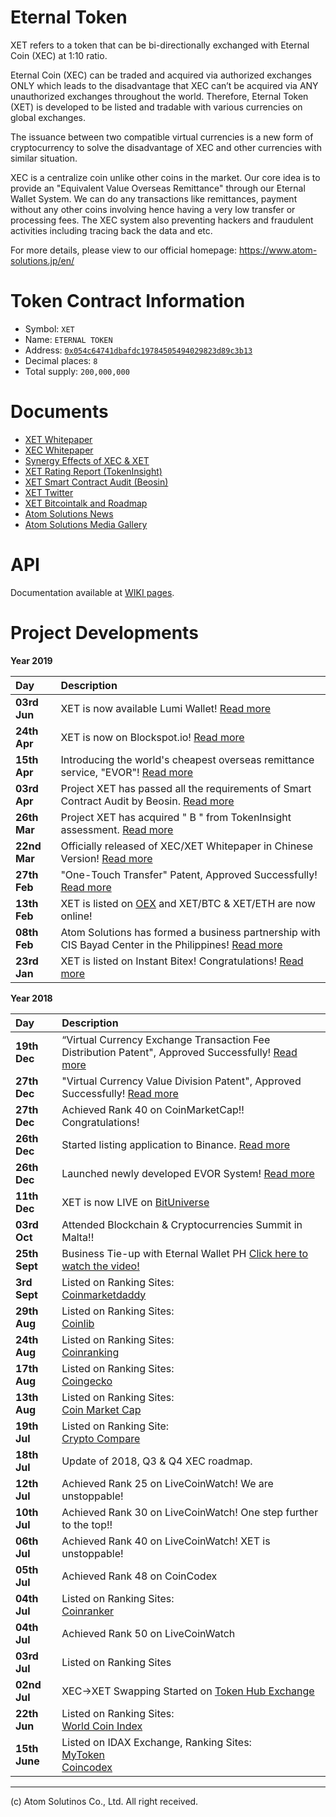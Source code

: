 # Eternal Token

XET refers to a token that can be bi-directionally exchanged with Eternal Coin (XEC) at 1:10 ratio.

Eternal Coin (XEC) can be traded and acquired via authorized exchanges ONLY which leads to the disadvantage that XEC can’t be acquired via ANY unauthorized exchanges throughout the world.
Therefore, Eternal Token (XET) is developed to be listed and tradable with various currencies on global exchanges.

The issuance between two compatible virtual currencies is a new form of cryptocurrency to solve the disadvantage of XEC and other currencies with similar situation.

XEC is a centralize coin unlike other coins in the market. Our core idea is to provide an "Equivalent Value Overseas Remittance" through our Eternal Wallet System. We can do any transactions like remittances, payment without any other coins involving hence having a very low transfer or processing fees. The XEC system also preventing hackers and fraudulent activities including tracing back the data and etc.

For more details, please view to our official homepage: https://www.atom-solutions.jp/en/

# Token Contract Information
- Symbol: `XET`  
- Name: `ETERNAL TOKEN`  
- Address: [`0x054c64741dbafdc19784505494029823d89c3b13`](https://etherscan.io/address/0x054c64741dbafdc19784505494029823d89c3b13)  
- Decimal places: `8`  
- Total supply: `200,000,000`  

# Documents
- [XET Whitepaper](https://www.atom-solutions.jp/whitepaper/XET_whitepaperver.2.0en.pdf)  
- [XEC Whitepaper](https://www.atom-solutions.jp/whitepaper/XEC_whitepaperver.2.0en.pdf)  
- [Synergy Effects of XEC & XET](https://www.atom-solutions.jp/pdf/synergy_en.pdf)  
- [XET Rating Report (TokenInsight)](https://tokeninsight.com/api/upload/levelPdf/e350a3637ec7a980ddcf740c39e465be.pdf) 
- [XET Smart Contract Audit (Beosin)](https://www.atom-solutions.jp/pdf/Smart_contract_security_audit_report-XET.pdf) 
- [XET Twitter](https://twitter.com/AdminXET)
- [XET Bitcointalk and Roadmap](https://bitcointalk.org/index.php?topic=4458425.0)
- [Atom Solutions News](https://www.atom-solutions.jp/en/news/newslist.php)  
- [Atom Solutions Media Gallery](https://www.atom-solutions.jp/en/media/)

# API

Documentation available at [WIKI pages](https://github.com/atom-solutions/EternalToken/wiki/EternalToken-API).

# Project Developments

**Year 2019**  

|Day|Description|
|:---|:---|
|**03rd Jun**|XET is now available Lumi Wallet! [Read more](https://lumiwallet.com/)| 
|**24th Apr**|XET is now on Blockspot.io! [Read more](https://blockspot.io/coin/eternal-token/)|  
|**15th Apr**|Introducing the world's cheapest overseas remittance service, "EVOR"! [Read more](https://www.atom-solutions.jp/en/news/news_190415.php)|  
|**03rd Apr**|Project XET has passed all the requirements of Smart Contract Audit by Beosin. [Read more](https://www.atom-solutions.jp/en/news/news_190403.php)|  
|**26th Mar**|Project XET has acquired " B " from TokenInsight assessment. [Read more](https://tokeninsight.com/tokenDetail?cid=20701)|  
|**22nd Mar**|Officially released of XEC/XET Whitepaper in Chinese Version! [Read more](https://www.atom-solutions.jp/en/news/news_190320_2.php)|  
|**27th Feb**|"One-Touch Transfer" Patent, Approved Successfully! [Read more](https://www.atom-solutions.jp/en/news/news_190227.php)|  
|**13th Feb**|XET is listed on [OEX](https://https://www.oex.com/) and XET/BTC & XET/ETH are now online!|   
|**08th Feb**|Atom Solutions has formed a business partnership with CIS Bayad Center in the Philippines! [Read more](https://www.atom-solutions.jp/en/news/news_190208.php)|  
|**23rd Jan**|XET is listed on Instant Bitex! Congratulations! [Read more](https://www.atom-solutions.jp/en/news/news_190123.php)|  

**Year 2018**  

|Day|Description|
|:---|:---|
|**19th Dec**|“Virtual Currency Exchange Transaction Fee Distribution Patent", Approved Successfully! [Read more](https://www.atom-solutions.jp/en/news/news_1219.php)|  
|**27th Dec**|"Virtual Currency Value Division Patent", Approved Successfully! [Read more](https://www.atom-solutions.jp/en/news/news_1227.php)|  
|**27th Dec**|Achieved Rank 40 on CoinMarketCap!! Congratulations!|  
|**26th Dec**|Started listing application to Binance. [Read more](https://www.atom-solutions.jp/en/news/news_1226.php)|  
|**26th Dec**|Launched newly developed EVOR System! [Read more](https://www.atom-solutions.jp/en/news/news_1226_2.php)|  
|**11th Dec**|XET is now LIVE on [BitUniverse](https://twitter.com/bituniverse_org)|  
|**03rd Oct**|Attended Blockchain & Cryptocurrencies Summit in Malta!!|  
|**25th Sept**|Business Tie-up with Eternal Wallet PH [Click here to watch the video!](https://www.youtube.com/watch?v=_tX1X2vqt4k&feature=youtu.be)|  
|**3rd Sept**|Listed on Ranking Sites:<br>[Coinmarketdaddy](https://coinmarketdaddy.com/currencies/token/eternal-token/xet/)|  
|**29th Aug**|Listed on Ranking Sites:<br>[Coinlib](https://coinlib.io/coin/XET/Eternal+Token)|  
|**24th Aug**|Listed on Ranking Sites:<br>[Coinranking](https://coinranking.com/coin/eternaltoken-xet)|  
|**17th Aug**|Listed on Ranking Sites:<br>[Coingecko](https://www.coingecko.com/en/coins/eternal-token)|  
|**13th Aug**|Listed on Ranking Sites:<br>[Coin Market Cap](https://coinmarketcap.com/currencies/external-token/)|  
|**19th Jul**|Listed on Ranking Site:<br>[Crypto Compare](https://www.cryptocompare.com/coins/xet/overview/BTC)|  
|**18th Jul**|Update of 2018, Q3 & Q4 XEC roadmap.|  
|**12th Jul**|Achieved Rank 25 on LiveCoinWatch! We are unstoppable!|  
|**10th Jul**|Achieved Rank 30 on LiveCoinWatch! One step further to the top!!|  
|**06th Jul**|Achieved Rank 40 on LiveCoinWatch! XET is unstoppable!|  
|**05th Jul**|Achieved Rank 48 on CoinCodex|  
|**04th Jul**|Listed on Ranking Sites:<br>[Coinranker](https://www.coinranker.net/cryptocurrency/Eternaltoken/)|  
|**04th Jul**|Achieved Rank 50 on LiveCoinWatch|    
|**03rd Jul**|Listed on Ranking Sites|[Fei Xiao Hao](https://www.feixiaohao.com/currencies/eternal/)|  
|**02nd Jul**|XEC→XET Swapping Started on [Token Hub Exchange](https://tokenhub.asia/)|  
|**22th Jun**|Listed on Ranking Sites:<br>[World Coin Index](https://www.worldcoinindex.com/coin/eternaltoken)|<br>[Live Coin watch](https://www.livecoinwatch.com/price/EternalToken-XET)  
|**15th June**|Listed on IDAX Exchange, Ranking Sites:<br>[MyToken](https://mytoken.io/currency/821695686)<br>[Coincodex](https://coincodex.com/crypto/eternal-token/)|  
  
---
(c) Atom Solutinos Co., Ltd. All right received.
